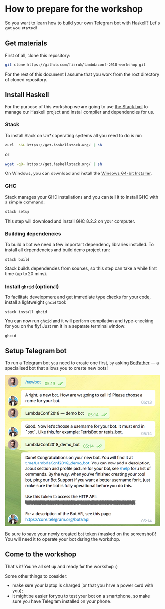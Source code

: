 How to prepare for the workshop
===============================

So you want to learn how to build your own Telegram bot with Haskell?
Let's get you started!

## Get materials

First of all, clone this repository:

```sh
git clone https://github.com/fizruk/lambdaconf-2018-workshop.git
```

For the rest of this document I assume that you work
from the root directory of cloned repository.

## Install Haskell

For the purpose of this workshop we are going to use
[the Stack tool](https://docs.haskellstack.org/en/stable/README/)
to manage our Haskell project and install compiler and dependencies for us.

### Stack

To install Stack on Un*x operating systems all you need to do is run

```sh
curl -sSL https://get.haskellstack.org/ | sh
```

or

```sh
wget -qO- https://get.haskellstack.org/ | sh
```

On Windows, you can download and install the
[Windows 64-bit Installer](https://www.stackage.org/stack/windows-x86_64-installer).

### GHC

Stack manages your GHC installations and
you can tell it to install GHC with a simple command:

```sh
stack setup
```

This step will download and install GHC 8.2.2 on your computer.

### Building dependencies

To build a bot we need a few important dependency libraries installed.
To install all dependencies and build demo project run:

```
stack build
```


Stack builds dependencies from sources, so this step can take a while first time
(up to 20 mins).

### Install `ghcid` (optional)

To facilitate development and get immediate type checks for your code,
install a lightweight `ghcid` tool:

```
stack install ghcid
```

You can now run `ghcid` and it will perform compilation
and type-checking for you on the fly! Just run it in a separate terminal window:

```
ghcid
```

## Setup Telegram bot

To run a Telegram bot you need to create one first, by asking
[BotFather](https://telegram.me/botfather) — a specialised bot
that allows you to create new bots!

![Setting up a new bot via BotFather.](images/newbot_screenshot.png)

Be sure to save your newly created bot token (masked on the screenshot)!
You will need it to operate your bot during the workshop.

## Come to the workshop

That's it! You're all set up and ready for the workshop :)

Some other things to consider:

- make sure your laptop is charged (or that you have a power cord with you);
- it might be easier for you to test your bot on a smartphone, so make sure you have Telegram installed on your phone.

